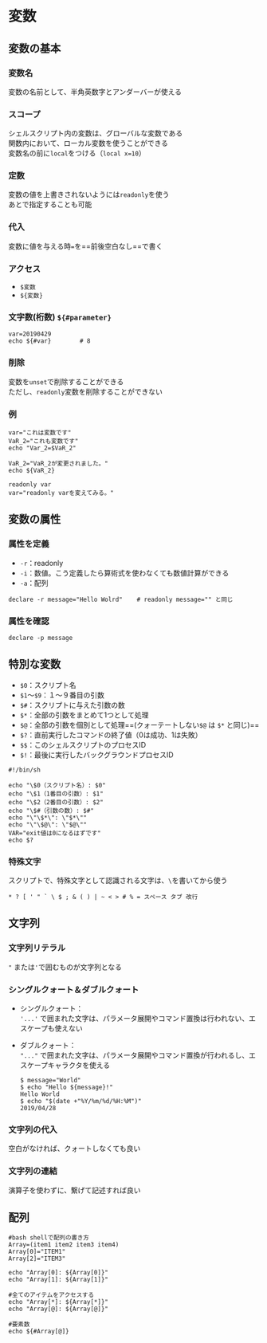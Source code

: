 # 変数

## 変数の基本

### 変数名

変数の名前として、半角英数字とアンダーバーが使える

### スコープ

シェルスクリプト内の変数は、グローバルな変数である  
関数内において、ローカル変数を使うことができる  
変数名の前に`local`をつける（`local x=10`）

### 定数

変数の値を上書きされないようには`readonly`を使う  
あとで指定することも可能

### 代入

変数に値を与える時`=`を==前後空白なし==で書く

### アクセス

- `$変数`
- `${変数}`

### 文字数(桁数) `${#parameter}`

```shell
var=20190429
echo ${#var}        # 8
```

### 削除

変数を`unset`で削除することができる  
ただし、`readonly`変数を削除することができない

### 例

```shell
var="これは変数です"
VaR_2="これも変数です"
echo "Var_2=$VaR_2"

VaR_2="VaR_2が変更されました。"
echo ${VaR_2}

readonly var
var="readonly varを変えてみる。"
```

## 変数の属性

### 属性を定義

- `-r`：readonly
- `-i`：数値。こう定義したら算術式を使わなくても数値計算ができる
- `-a`：配列

```shell
declare -r message="Hello Wolrd"    # readonly message="" と同じ
```

### 属性を確認

```shell
declare -p message
```

## 特別な変数

- `$0`：スクリプト名
- `$1`〜`$9`：１〜９番目の引数
- `$#`：スクリプトに与えた引数の数
- `$*`：全部の引数をまとめて1つとして処理
- `$@`：全部の引数を個別として処理==(クォーテートしない`$@` は `$*` と同じ)==
- `$?`：直前実行したコマンドの終了値（0は成功、1は失敗）
- `$$`：このシェルスクリプトのプロセスID
- `$!`：最後に実行したバックグラウンドプロセスID

```shell
#!/bin/sh

echo "\$0（スクリプト名）: $0"
echo "\$1（1番目の引数）: $1"
echo "\$2（2番目の引数）: $2"
echo "\$#（引数の数）: $#"
echo "\"\$*\": \"$*\""
echo "\"\$@\": \"$@\""
VAR="exit値は0になるはずです"
echo $?
```

### 特殊文字

スクリプトで、特殊文字として認識される文字は、`\`を書いてから使う

```plain
* ? [ ' " ` \ $ ; & ( ) | ~ < > # % = スペース タブ 改行
```

## 文字列

### 文字列リテラル

`"` または`'`で囲むものが文字列となる

### シングルクォート＆ダブルクォート

- シングルクォート：  
    `'...'` で囲まれた文字は、パラメータ展開やコマンド置換は行われない、エスケープも使えない
- ダブルクォート：  
    `"..."` で囲まれた文字は、パラメータ展開やコマンド置換が行われるし、エスケープキャラクタを使える

    ```shell
    $ message="World"
    $ echo "Hello ${message}!"
    Hello World
    $ echo "$(date +"%Y/%m/%d/%H:%M")"
    2019/04/28
    ```

### 文字列の代入

空白がなければ、クォートしなくても良い

### 文字列の連結

演算子を使わずに、繋げて記述すれば良い

## 配列

```shell
#bash shellで配列の書き方
Array=(item1 item2 item3 item4)
Array[0]="ITEM1"
Array[2]="ITEM3"

echo "Array[0]: ${Array[0]}"
echo "Array[1]: ${Array[1]}"

#全てのアイテムをアクセスする
echo "Array[*]: ${Array[*]}"
echo "Array[@]: ${Array[@]}"

#要素数
echo ${#Array[@]}
```
